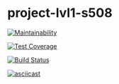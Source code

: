 # project-lvl1-s508

[![Maintainability](https://api.codeclimate.com/v1/badges/a99a88d28ad37a79dbf6/maintainability)](https://codeclimate.com/github/codeclimate/codeclimate/maintainability)

[![Test Coverage](https://api.codeclimate.com/v1/badges/a99a88d28ad37a79dbf6/test_coverage)](https://codeclimate.com/github/codeclimate/codeclimate/test_coverage)

[![Build Status](https://travis-ci.org/Hydazepam/project-lvl1-s508.svg?branch=master)](https://travis-ci.org/Hydazepam/project-lvl1-s508)

[![asciicast](https://asciinema.org/a/MGw4kGm42x6trmExdAsOylMvB.svg)](https://asciinema.org/a/MGw4kGm42x6trmExdAsOylMvB)
